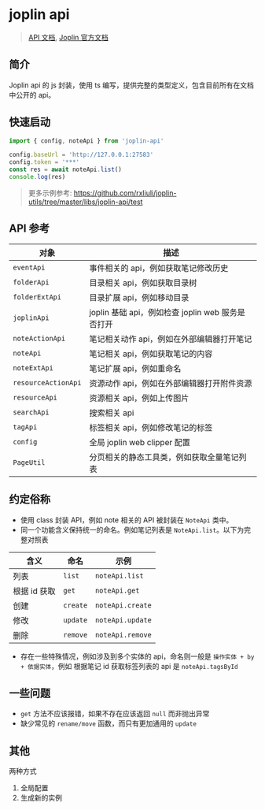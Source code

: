 # joplin api

> [API 文档](https://joplin-utils.rxliuli.com/api/joplin-api/), [Joplin 官方文档](https://joplinapp.org/api/references/rest_api/)

## 简介

Joplin api 的 js 封装，使用 ts 编写，提供完整的类型定义，包含目前所有在文档中公开的 api。

## 快速启动

```ts
import { config, noteApi } from 'joplin-api'

config.baseUrl = 'http://127.0.0.1:27583'
config.token = '***'
const res = await noteApi.list()
console.log(res)
```

> 更多示例参考: <https://github.com/rxliuli/joplin-utils/tree/master/libs/joplin-api/test>

## API 参考

| 对象                | 描述                                              |
| ------------------- | ------------------------------------------------- |
| `eventApi`          | 事件相关的 api，例如获取笔记修改历史              |
| `folderApi`         | 目录相关 api，例如获取目录树                      |
| `folderExtApi`      | 目录扩展 api，例如移动目录                        |
| `joplinApi`         | joplin 基础 api，例如检查 joplin web 服务是否打开 |
| `noteActionApi`     | 笔记相关动作 api，例如在外部编辑器打开笔记        |
| `noteApi`           | 笔记相关 api，例如获取笔记的内容                  |
| `noteExtApi`        | 笔记扩展 api，例如重命名                          |
| `resourceActionApi` | 资源动作 api，例如在外部编辑器打开附件资源        |
| `resourceApi`       | 资源相关 api，例如上传图片                        |
| `searchApi`         | 搜索相关 api                                      |
| `tagApi`            | 标签相关 api，例如修改笔记的标签                  |
| `config`            | 全局 joplin web clipper 配置                      |
| `PageUtil`          | 分页相关的静态工具类，例如获取全量笔记列表        |

## 约定俗称

- 使用 class 封装 API，例如 note 相关的 API 被封装在 `NoteApi` 类中。
- 同一个功能含义保持统一的命名。例如笔记列表是 `NoteApi.list`。以下为完整对照表

| 含义         | 命名     | 示例             |
| ------------ | -------- | ---------------- |
| 列表         | `list`   | `noteApi.list`   |
| 根据 id 获取 | `get`    | `noteApi.get`    |
| 创建         | `create` | `noteApi.create` |
| 修改         | `update` | `noteApi.update` |
| 删除         | `remove` | `noteApi.remove` |

- 存在一些特殊情况，例如涉及到多个实体的 api，命名则一般是 `操作实体 + by + 依据实体`，例如 根据笔记 id 获取标签列表的 api 是 `noteApi.tagsById`

## 一些问题

- `get` 方法不应该报错，如果不存在应该返回 `null` 而非抛出异常
- 缺少常见的 `rename/move` 函数，而只有更加通用的 `update`

## 其他

两种方式

1. 全局配置
2. 生成新的实例
